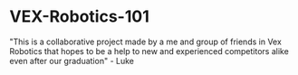 # VEX-Robotics-101
"This is a collaborative project made by a me and group of friends in Vex Robotics that hopes to be a help to new and experienced competitors alike even after our graduation" - Luke
